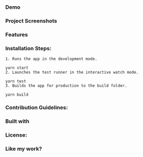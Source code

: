 ### Demo
### Project Screenshots
### Features
### Installation Steps:
    1. Runs the app in the development mode.

    yarn start
    2. Launches the test runner in the interactive watch mode.

    yarn test
    3. Builds the app for production to the build folder.

    yarn build
### Contribution Guidelines:
### Built with
### License:
### Like my work?